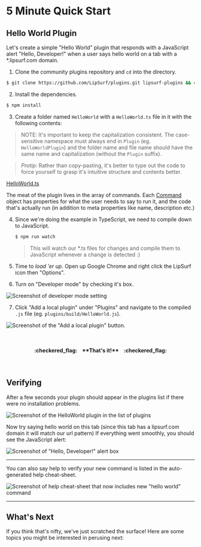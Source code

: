 # 5 Minute Quick Start

## Hello World Plugin

Let's create a simple "Hello World" plugin that responds with a JavaScript alert "Hello, Developer!" when a user says <span class="voice-cmd">hello world</span> on a tab with a *.lipsurf.com domain.

 1. Clone the community plugins repository and `cd` into the directory.

 ```bash
 $ git clone https://github.com/LipSurf/plugins.git lipsurf-plugins && cd lipsurf-plugins
 ```

 2. Install the dependencies.

 ```bash
 $ npm install
 ```

 3. Create a folder named `HelloWorld` with a `HelloWorld.ts` file in it with the following contents:

 > NOTE: It's important to keep the capitalization consistent. The case-sensitive namespace must always end in `Plugin` (eg. `HelloWorldPlugin`) and
   the folder name and file name should have the same name and capitalization (without the `Plugin` suffix).

 > *Protip:* Rather than copy-pasting, it's better to type out the code to force yourself to grasp it's intuitive structure and contents better.

[HelloWorld.ts](/assets/HelloWorld.ts ':include')

  The meat of the plugin lives in the array of commands. Each [Command](/api-reference/command) object has properties for what the user needs to say to run it, and the code that's actually run (in addition to meta properties like name, description etc.)

 4. Since we're doing the example in TypeScript, we need to compile down to JavaScript.

    ```bash
    $ npm run watch
    ```

    > This will watch our *.ts files for changes and compile them to JavaScript whenever a change is detected :)

 5. Time to _load 'er up_. Open up Google Chrome and right click the LipSurf icon then "Options".

 6. Turn on "Developer mode" by checking it's box.

 ![Screenshot of developer mode setting](/assets/img/developer-mode.png)

 7. Click "Add a local plugin" under "Plugins" and navigate to the compiled `.js` file (eg. `plugins/build/HelloWorld.js`).

 ![Screenshot of the "Add a local plugin" button.](/assets/img/add-a-local-plugin.png)

<br>

 <h4 align=center>
 :checkered_flag: &nbsp;&nbsp;  **That's it!**  &nbsp;&nbsp; :checkered_flag:
 </h4>

<br>

## Verifying

  After a few seconds your plugin should appear in the plugins list if there were no installation problems.

  ![Screenshot of the HelloWorld plugin in the list of plugins](/assets/img/local-plugin-added.png)

  Now try saying <span class="voice-cmd">hello world</span> on this tab (since this tab has a lipsurf.com domain it will match our url pattern)
  If everything went smoothly, you should see the JavaScript alert:

  ![Screenshot of "Hello, Developer!" alert box](/assets/img/hello-world-alert.png)


---


  You can also say <span class="voice-cmd">help</span> to verify your new command is listed in the auto-generated help cheat-sheet.

  ![Screenshot of help cheat-sheet that now includes new "hello world" command](/assets/img/help-screen.png)

---

## What's Next
  If you think that's nifty, we've just scratched the surface! Here are some topics you might be interested in perusing next:



